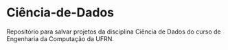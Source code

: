 # Ciência-de-Dados
Repositório para salvar projetos da disciplina Ciência de Dados do curso de Engenharia da Computação da UFRN.
